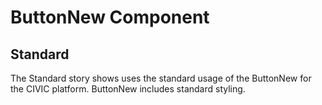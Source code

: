 # ButtonNew Component

## Standard

The Standard story shows uses the standard usage of the ButtonNew for the CIVIC platform. ButtonNew includes standard styling.
